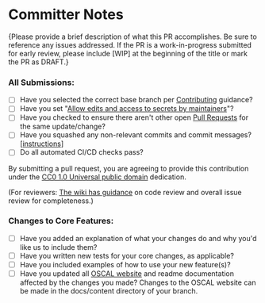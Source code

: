 # Committer Notes

{Please provide a brief description of what this PR accomplishes. Be sure to reference any issues addressed. If the PR is a work-in-progress submitted for early review, please include [WIP] at the beginning of the title or mark the PR as DRAFT.}

### All Submissions:

- [ ] Have you selected the correct base branch per [Contributing](https://github.com/usnistgov/OSCAL/blob/main/CONTRIBUTING.md) guidance?
- [ ] Have you set "[Allow edits and access to secrets by maintainers](https://docs.github.com/en/pull-requests/collaborating-with-pull-requests/working-with-forks/allowing-changes-to-a-pull-request-branch-created-from-a-fork)"?
- [ ] Have you checked to ensure there aren't other open [Pull Requests](https://github.com/usnistgov/OSCAL/pulls) for the same update/change?
- [ ] Have you squashed any non-relevant commits and commit messages? \[[instructions](https://git-scm.com/book/en/v2/Git-Tools-Rewriting-History)\]
- [ ] Do all automated CI/CD checks pass?

By submitting a pull request, you are agreeing to provide this contribution under the [CC0 1.0 Universal public domain](https://creativecommons.org/publicdomain/zero/1.0/) dedication.

(For reviewers: [The wiki has guidance](https://github.com/usnistgov/OSCAL/wiki/Issue-Review) on code review and overall issue review for completeness.)

### Changes to Core Features:

- [ ] Have you added an explanation of what your changes do and why you'd like us to include them?
- [ ] Have you written new tests for your core changes, as applicable?
- [ ] Have you included examples of how to use your new feature(s)?
- [ ] Have you updated all [OSCAL website](https://pages.nist.gov/OSCAL) and readme documentation affected by the changes you made? Changes to the OSCAL website can be made in the docs/content directory of your branch.
